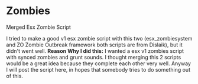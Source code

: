 # Zombies
Merged Esx Zombie Script

I tried to make a good v1 esx zombie script with this two (esx_zombiesystem and ZO Zombie Outbreak framework both scripts are from Dislaik), but it didn't went well.
**Reason Why I did this:** I wanted a esx v1 zombies script with synced zombies and grunt sounds. I thought merging this 2 scripts would be a great idea because they complete each other very well.
Anyway I will post the script here, in hopes that somebody tries to do something out of this.
